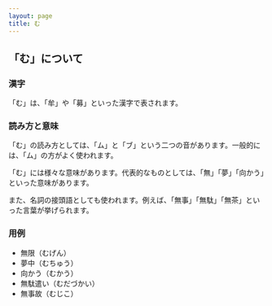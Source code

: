 ```yaml
---
layout: page
title: む
---
```

## 「む」について

### 漢字

「む」は、「牟」や「募」といった漢字で表されます。

### 読み方と意味

「む」の読み方としては、「ム」と「ブ」という二つの音があります。一般的には、「ム」の方がよく使われます。

「む」には様々な意味があります。代表的なものとしては、「無」「夢」「向かう」といった意味があります。

また、名詞の接頭語としても使われます。例えば、「無事」「無駄」「無茶」といった言葉が挙げられます。

### 用例

- 無限（むげん）
- 夢中（むちゅう）
- 向かう（むかう）
- 無駄遣い（むだづかい）
- 無事故（むじこ）